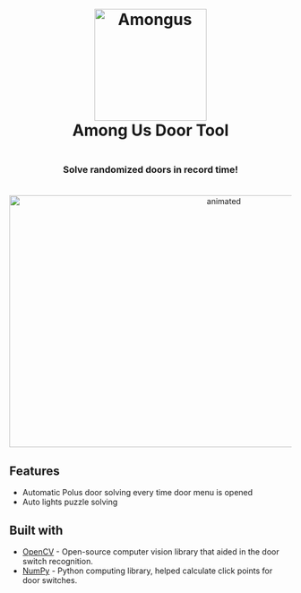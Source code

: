 <h1 align="center">
  <br>
  <img src="https://external-content.duckduckgo.com/iu/?u=https%3A%2F%2Fwww.graphicpie.com%2Fwp-content%2Fuploads%2F2020%2F11%2Fred-among-us-png.png&f=1&nofb=1" alt="Amongus" width="200">
  <br>
  Among Us Door Tool
  <br>
</h1>

<h3 align="center">
  <br>
    Solve randomized doors in record time!
  <br>
  <br>
</h3>

<p align="center">
  <img src="example.gif" alt="animated" width="750" height="450" />
</p>

## Features
- Automatic Polus door solving every time door menu is opened
- Auto lights puzzle solving

## Built with 

- [OpenCV](https://github.com/opencv) - Open-source computer vision library that aided in the door switch recognition.
- [NumPy](https://github.com/numpy/numpy) - Python computing library, helped calculate click points for door switches. 

